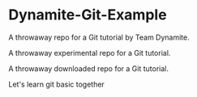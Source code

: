 # Dynamite-Git-Example #
A throwaway repo for a Git tutorial by Team Dynamite.

A throwaway experimental repo for a Git tutorial.

A throwaway downloaded repo for a Git tutorial.

Let's learn git basic together
